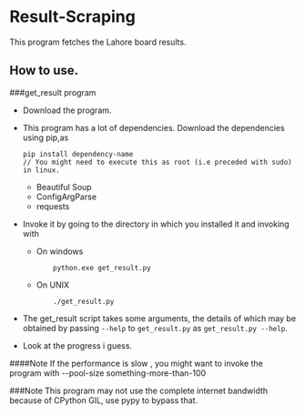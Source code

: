 Result-Scraping
===============
This program fetches the Lahore board results.

How to use.
-----------

###get_result program
+ Download the program.
+ This program has a lot of dependencies. Download the dependencies using pip,as

    ```
    pip install dependency-name
    // You might need to execute this as root (i.e preceded with sudo) in linux.
    ```

  - Beautiful Soup
  - ConfigArgParse
  - requests
+ Invoke it by going to the directory in which you installed it and invoking with
  - On windows

	```
		python.exe get_result.py
	```

  - On UNIX

	```
		./get_result.py
	```
+ The get_result script takes some arguments, the details of which may be obtained by passing `--help` to `get_result.py` as `get_result.py --help`.

+ Look at the progress i guess.

####Note
If the performance is slow , you might want to invoke the program with --pool-size something-more-than-100

###Note
This program may not use the complete internet bandwidth because of CPython GIL, use pypy to bypass that.
